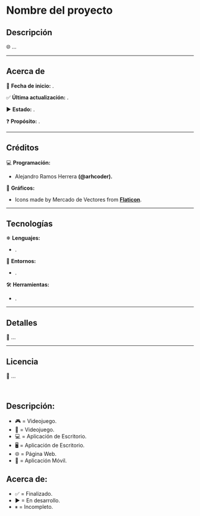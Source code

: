 # Nombre del proyecto

## Descripción

🌐 ...
____


## Acerca de

📅 **Fecha de inicio:** .

✅ **Última actualización:** .

▶ **Estado:** .

❓ **Propósito:** .
___


## Créditos

💻 **Programación:**
  * Alejandro Ramos Herrera **(@arhcoder).**

🎨 **Gráficos:**
  * Icons made by Mercado de Vectores from **[Flaticon](https://www.flaticon.com)**.
___


## Tecnologías

❄ **Lenguajes:**
 * .
 
🧰 **Entornos:**
 * .

🛠 **Herramientas:**
 * .
___


## Detalles

🔰 ...
___


## Licencia

📝 ...

<br>

## **Descripción:**
  * 🎮 = Videojuego.
  * 👾 = Videojuego.
  * 💻 = Aplicación de Escritorio.
  * 🖥 = Aplicación de Escritorio.
  * 🌐 = Página Web.
  * 📱 = Aplicación Móvil.


## **Acerca de:**
  * ✅ = Finalizado.
  * ▶  = En desarrollo.
  * ⏸ = Incompleto.
